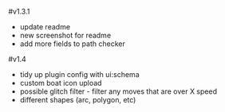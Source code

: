 #v1.3.1

* update readme
* new screenshot for readme
* add more fields to path checker

#v1.4

* tidy up plugin config with ui:schema
* custom boat icon upload
* possible glitch filter - filter any moves that are over X speed
* different shapes (arc, polygon, etc)